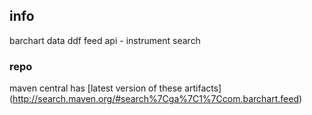 <!--

    Copyright (C) 2011-2012 Barchart, Inc. <http://www.barchart.com/>

    All rights reserved. Licensed under the OSI BSD License.

    http://www.opensource.org/licenses/bsd-license.php

-->
## info

barchart data ddf feed api - instrument search

### repo

maven central has
[latest version of these artifacts]
(http://search.maven.org/#search%7Cga%7C1%7Ccom.barchart.feed)
